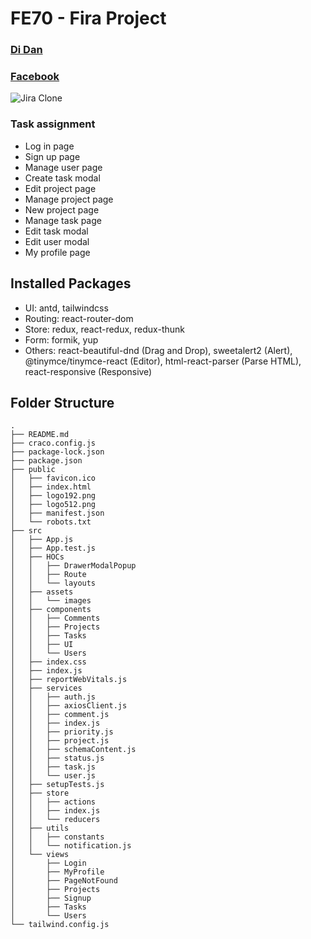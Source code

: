 # FE70 - Fira Project

### [Di Dan](https://github.com/ledidan)

### [Facebook](https://www.facebook.com/ledidan)

![Jira Clone](https://res.cloudinary.com/dfaejacdn/image/upload/v1670817035/Screenshot_2022-12-10_at_14.39.06_nxsu3t.png)

### Task assignment

- Log in page
- Sign up page
- Manage user page
- Create task modal
- Edit project page
- Manage project page
- New project page
- Manage task page
- Edit task modal
- Edit user modal
- My profile page

## Installed Packages

- UI: antd, tailwindcss
- Routing: react-router-dom
- Store: redux, react-redux, redux-thunk
- Form: formik, yup
- Others: react-beautiful-dnd (Drag and Drop), sweetalert2 (Alert), @tinymce/tinymce-react (Editor), html-react-parser (Parse HTML), react-responsive (Responsive)

## Folder Structure

```
.
├── README.md
├── craco.config.js
├── package-lock.json
├── package.json
├── public
│   ├── favicon.ico
│   ├── index.html
│   ├── logo192.png
│   ├── logo512.png
│   ├── manifest.json
│   └── robots.txt
├── src
│   ├── App.js
│   ├── App.test.js
│   ├── HOCs
│   │   ├── DrawerModalPopup
│   │   ├── Route
│   │   └── layouts
│   ├── assets
│   │   └── images
│   ├── components
│   │   ├── Comments
│   │   ├── Projects
│   │   ├── Tasks
│   │   ├── UI
│   │   └── Users
│   ├── index.css
│   ├── index.js
│   ├── reportWebVitals.js
│   ├── services
│   │   ├── auth.js
│   │   ├── axiosClient.js
│   │   ├── comment.js
│   │   ├── index.js
│   │   ├── priority.js
│   │   ├── project.js
│   │   ├── schemaContent.js
│   │   ├── status.js
│   │   ├── task.js
│   │   └── user.js
│   ├── setupTests.js
│   ├── store
│   │   ├── actions
│   │   ├── index.js
│   │   └── reducers
│   ├── utils
│   │   ├── constants
│   │   └── notification.js
│   └── views
│       ├── Login
│       ├── MyProfile
│       ├── PageNotFound
│       ├── Projects
│       ├── Signup
│       ├── Tasks
│       └── Users
└── tailwind.config.js

```
